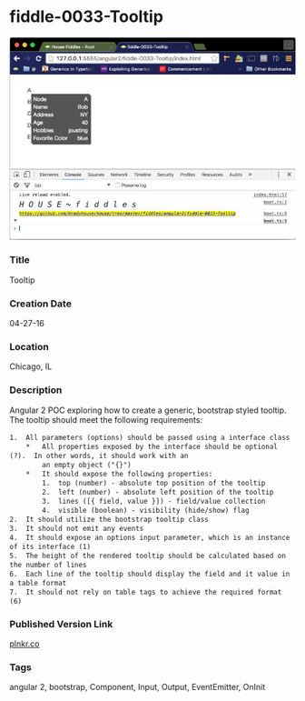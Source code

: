 fiddle-0033-Tooltip
======

![Screenshot](screenshot.png)


### Title

Tooltip


### Creation Date

04-27-16


### Location

Chicago, IL


### Description

Angular 2 POC exploring how to create a generic, bootstrap styled tooltip.  The tooltip should meet the following 
requirements:

    1.  All parameters (options) should be passed using a interface class
        *   All properties exposed by the interface should be optional (?).  In other words, it should work with an
            an empty object ("{}")
        *   It should expose the following properties:
            1.  top (number) - absolute top position of the tooltip
            2.  left (number) - absolute left position of the tooltip
            3.  lines ([{ field, value }]) - field/value collection
            4.  visible (boolean) - visibility (hide/show) flag
    2.  It should utilize the bootstrap tooltip class
    3.  It should not emit any events
    4.  It should expose an options input parameter, which is an instance of its interface (1)
    5.  The height of the rendered tooltip should be calculated based on the number of lines
    6.  Each line of the tooltip should display the field and it value in a table format
    7.  It should not rely on table tags to achieve the required format (6)


### Published Version Link

[plnkr.co](http://embed.plnkr.co/5vW0Lw/)


### Tags

angular 2, bootstrap, Component, Input, Output, EventEmitter, OnInit

